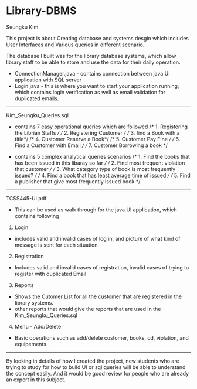 # Library-DBMS

Seungku Kim

This project is about Creating database and systems desgin which includes User Interfaces
and Various queries in different scenario. 

The database I built was for the library database systems, which allow library staff to 
be able to store and use the data for their daily operation.

- ConnectionManager.java - contains connection between java UI application with SQL server
- Login.java - this is where you want to start your application running, which contains 
		login verification as well as email validation for duplicated emails.

-------------------------------------------------------------------------------------
Kim_Seungku_Queries.sql

- contains 7 easy operational queries which are followed
/* 1. Registering the Librian Staffs */
/* 2. Registering Customer */
/* 3. find a Book with a title*/
/* 4. Customer Reserve a Book*/
/* 5. Customer Pay Fine */
/* 6. Find a Customer with Email */
/* 7. Customer Borrowing a book */

- contains 5 complex analytical queries scenarios
/* 1. Find the books that has been issued in this libaray so far */
/* 2. Find most frequent violation that customer */
/* 3. What category type of book is most frequently issued? */
/* 4. Find a book that has least average time of issued */
/* 5. Find a publisher that give most frequently issued book */

---------------------------------------------------------------------------------------
TCSS445-UI.pdf

- This can be used as walk through for the java UI application, which contains following
1. Login
* includes valid and invalid cases of log in, and picture of what kind of message is sent
for each situation

2. Registration
* Includes valid and invalid cases of registration, invalid cases of trying to register with
duplicated Email

3. Reports
* Shows the Cutomer List for all the customer that are registered in the library systems.
* other reports that would give the reports that are used in the Kim_Seungku_Queries.sql

4. Menu - Add/Delete
* Basic operations such as add/delete customer, books, cd, violation, and equipements. 
-------------------------------------------------------------------------------------

By looking in details of how I created the project, new students who are trying to study
for how to build UI or sql queries will be able to understand the concept easily. And
it would be good review for people who are already an expert in this subject.




